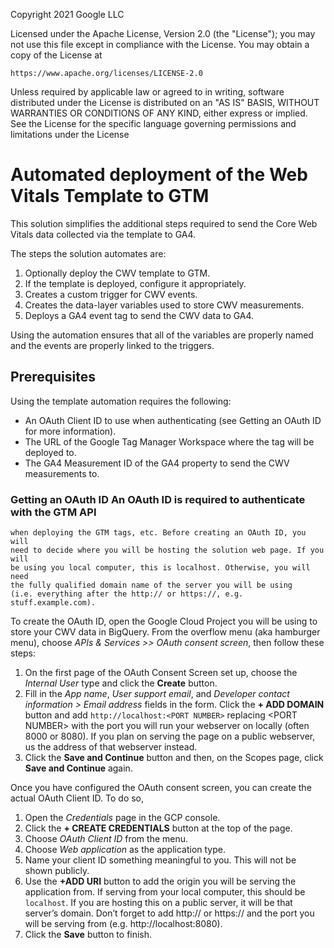 Copyright 2021 Google LLC

Licensed under the Apache License, Version 2.0 (the "License");
you may not use this file except in compliance with the License.
You may obtain a copy of the License at

    https://www.apache.org/licenses/LICENSE-2.0

Unless required by applicable law or agreed to in writing, software
distributed under the License is distributed on an "AS IS" BASIS,
WITHOUT WARRANTIES OR CONDITIONS OF ANY KIND, either express or implied.
See the License for the specific language governing permissions and
limitations under the License

# Automated deployment of the Web Vitals Template to GTM

This solution simplifies the additional steps required to send the Core Web
Vitals data collected via the template to GA4.

The steps the solution automates are:

1. Optionally deploy the CWV template to GTM.
1. If the template is deployed, configure it appropriately.
1. Creates a custom trigger for CWV events.
1. Creates the data-layer variables used to store CWV measurements.
1. Deploys a GA4 event tag to send the CWV data to GA4.

Using the automation ensures that all of the variables are properly named and
the events are properly linked to the triggers.  

## Prerequisites

Using the template automation requires the following:

* An OAuth Client ID to use when authenticating (see Getting an OAuth ID for
  more information).
* The URL of the Google Tag Manager Workspace where the tag will be deployed
  to.
* The GA4 Measurement ID of the GA4 property to send the CWV measurements to.

### Getting an OAuth ID An OAuth ID is required to authenticate with the GTM API
    when deploying the GTM tags, etc. Before creating an OAuth ID, you will
    need to decide where you will be hosting the solution web page. If you will
    be using you local computer, this is localhost. Otherwise, you will need
    the fully qualified domain name of the server you will be using
    (i.e. everything after the http:// or https://, e.g. stuff.example.com).

To create the OAuth ID, open the Google Cloud Project you will be using to store
your CWV data in BigQuery. From the overflow menu (aka hamburger menu),
choose _APIs & Services >> OAuth consent screen_, then follow these steps:

1.  On the first page of the OAuth Consent Screen set up, choose the _Internal
    User_ type and click the **Create** button.
1.  Fill in the _App name_, _User support email_, and _Developer contact
    information > Email address_ fields in the form. Click the **+ ADD DOMAIN**
    button and add `http://localhost:<PORT NUMBER>` replacing &lt;PORT
    NUMBER&gt; with the port you will run your webserver on locally (often 8000
    or 8080). If you plan on serving the page on a public webserver, us the
    address of that webserver instead.
1.  Click the **Save and Continue** button and then, on the Scopes page, click
    **Save and Continue** again.

Once you have configured the OAuth consent screen, you can create the actual
OAuth Client ID. To do so,

1.  Open the _Credentials_ page in the GCP console.
1.  Click the **+ CREATE CREDENTIALS** button at the top of the page.
1.  Choose _OAuth Client ID_ from the menu.
1.  Choose _Web application_ as the application type.
1.  Name your client ID something meaningful to you. This will not be shown
    publicly.
1.  Use the **+ADD URI** button to add the origin you will be serving the
    application from. If serving from your local computer, this should be
    `localhost`. If you are hosting this on a public server, it will be that
    server’s domain. Don’t forget to add http:// or https:// and the port you
    will be serving from (e.g. http://localhost:8080).
1.  Click the **Save** button to finish.
